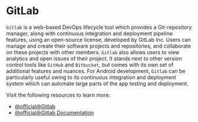 # GitLab

`Gitlab` is a web-based DevOps lifecycle tool which provides a Git-repository manager, along with continuous integration and deployment pipeline features, using an open-source license, developed by GitLab Inc. Users can manage and create their software projects and repositories, and collaborate on these projects with other members. `Gitlab` also allows users to view analytics and open issues of their project. It stands next to other version control tools like `GitHub` and `Bitbucket`, but comes with its own set of additional features and nuances. For Android development, `Gitlab` can be particularly useful owing to its continuous integration and deployment system which can automate large parts of the app testing and deployment.

Visit the following resources to learn more:

- [@official@Gitlab](https://about.gitlab.com/)
- [@official@Gitlab Documentation](https://docs.gitlab.com/)

